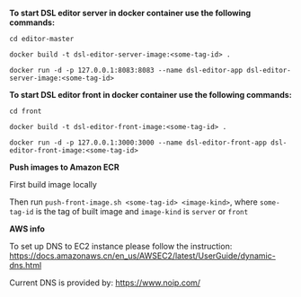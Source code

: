 **To start DSL editor server in docker container use the following commands:** 

```cd editor-master```

```docker build -t dsl-editor-server-image:<some-tag-id> .```

```docker run -d -p 127.0.0.1:8083:8083 --name dsl-editor-app dsl-editor-server-image:<some-tag-id>```

**To start DSL editor front in docker container use the following commands:** 

```cd front```

```docker build -t dsl-editor-front-image:<some-tag-id> .```

```docker run -d -p 127.0.0.1:3000:3000 --name dsl-editor-front-app dsl-editor-front-image:<some-tag-id>```

**Push images to Amazon ECR**  

First build image locally

Then run ```push-front-image.sh <some-tag-id> <image-kind>```, where ```some-tag-id``` is the tag of built image and ```image-kind``` is ```server``` or ```front```

**AWS info**

To set up DNS to EC2 instance please follow the instruction:
https://docs.amazonaws.cn/en_us/AWSEC2/latest/UserGuide/dynamic-dns.html

Current DNS is provided by:
https://www.noip.com/